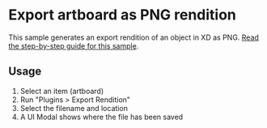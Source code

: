 # Export artboard as PNG rendition

This sample generates an export rendition of an object in XD as PNG.
[Read the step-by-step guide for this sample](https://adobexdplatform.com/plugin-docs/tutorials/how-to-export-a-rendition/).

## Usage

1. Select an item (artboard)
1. Run "Plugins > Export Rendition"
1. Select the filename and location
1. A UI Modal shows where the file has been saved
